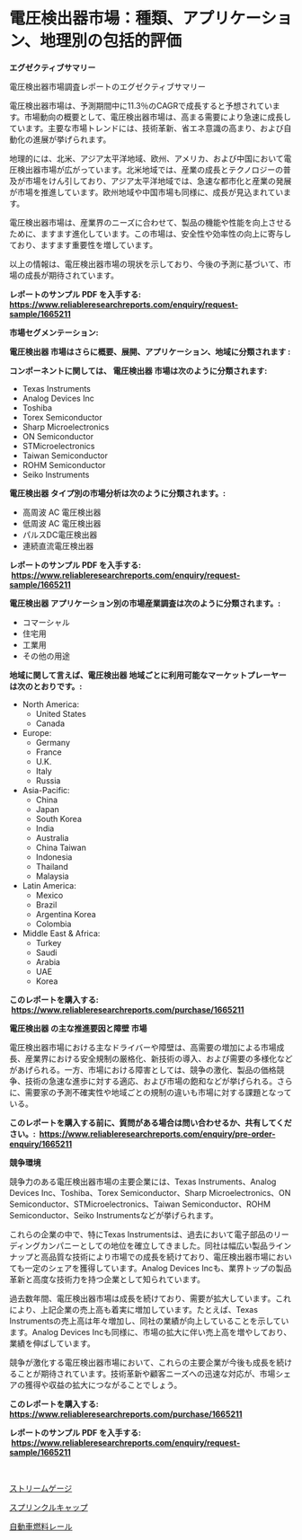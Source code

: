 <p><h1>電圧検出器市場：種類、アプリケーション、地理別の包括的評価</h1></p><p><strong>エグゼクティブサマリー</strong></p>
<p><p>電圧検出器市場調査レポートのエグゼクティブサマリー</p><p>電圧検出器市場は、予測期間中に11.3％のCAGRで成長すると予想されています。市場動向の概要として、電圧検出器市場は、高まる需要により急速に成長しています。主要な市場トレンドには、技術革新、省エネ意識の高まり、および自動化の進展が挙げられます。</p><p>地理的には、北米、アジア太平洋地域、欧州、アメリカ、および中国において電圧検出器市場が広がっています。北米地域では、産業の成長とテクノロジーの普及が市場をけん引しており、アジア太平洋地域では、急速な都市化と産業の発展が市場を推進しています。欧州地域や中国市場も同様に、成長が見込まれています。</p><p>電圧検出器市場は、産業界のニーズに合わせて、製品の機能や性能を向上させるために、ますます進化しています。この市場は、安全性や効率性の向上に寄与しており、ますます重要性を増しています。</p><p>以上の情報は、電圧検出器市場の現状を示しており、今後の予測に基づいて、市場の成長が期待されています。</p></p>
<p><strong>レポートのサンプル PDF を入手する: <a href="https://www.reliableresearchreports.com/enquiry/request-sample/1665211">https://www.reliableresearchreports.com/enquiry/request-sample/1665211</a></strong></p>
<p><strong>市場セグメンテーション:</strong></p>
<p><strong> 電圧検出器 市場はさらに概要、展開、アプリケーション、地域に分類されます :</strong></p>
<p><strong>コンポーネントに関しては、 電圧検出器 市場は次のように分類されます: &nbsp;</strong></p>
<p><ul><li>Texas Instruments</li><li>Analog Devices Inc</li><li>Toshiba</li><li>Torex Semiconductor</li><li>Sharp Microelectronics</li><li>ON Semiconductor</li><li>STMicroelectronics</li><li>Taiwan Semiconductor</li><li>ROHM Semiconductor</li><li>Seiko Instruments</li></ul></p>
<p><strong> 電圧検出器 タイプ別の市場分析は次のように分類されます。:</strong></p>
<p><ul><li>高周波 AC 電圧検出器</li><li>低周波 AC 電圧検出器</li><li>パルスDC電圧検出器</li><li>連続直流電圧検出器</li></ul></p>
<p><strong>レポートのサンプル PDF を入手する: &nbsp;<a href="https://www.reliableresearchreports.com/enquiry/request-sample/1665211">https://www.reliableresearchreports.com/enquiry/request-sample/1665211</a></strong></p>
<p><strong> 電圧検出器 アプリケーション別の市場産業調査は次のように分類されます。:</strong></p>
<p><ul><li>コマーシャル</li><li>住宅用</li><li>工業用</li><li>その他の用途</li></ul></p>
<p><strong>地域に関して言えば、電圧検出器 地域ごとに利用可能なマーケットプレーヤーは次のとおりです。:</strong></p>
<p><ul>
    <li>
        North America:
        <ul>
            <li>United States</li>
            <li>Canada</li>
        </ul>
    </li>
    <li>
        Europe:
        <ul>
            <li>Germany</li>
            <li>France</li>
            <li>U.K.</li>
            <li>Italy</li>
            <li>Russia</li>
        </ul>
    </li>
    <li>
        Asia-Pacific:
        <ul>
            <li>China</li>
            <li>Japan</li>
            <li>South Korea</li>
            <li>India</li>
            <li>Australia</li>
            <li>China Taiwan</li>
            <li>Indonesia</li>
            <li>Thailand</li>
            <li>Malaysia</li>
        </ul>
    </li>
    <li>
        Latin America:
        <ul>
            <li>Mexico</li>
            <li>Brazil</li>
            <li>Argentina Korea</li>
            <li>Colombia</li>
        </ul>
    </li>
    <li>
        Middle East & Africa:
        <ul>
            <li>Turkey</li>
            <li>Saudi</li>
            <li>Arabia</li>
            <li>UAE</li>
            <li>Korea</li>
        </ul>
    </li>
    </ul></p>
<p><strong>このレポートを購入する: &nbsp;<a href="https://www.reliableresearchreports.com/purchase/1665211">https://www.reliableresearchreports.com/purchase/1665211</a></strong></p>
<p><strong>電圧検出器 の主な推進要因と障壁 市場</strong></p>
<p><p>電圧検出器市場における主なドライバーや障壁は、高需要の増加による市場成長、産業界における安全規制の厳格化、新技術の導入、および需要の多様化などがあげられる。一方、市場における障害としては、競争の激化、製品の価格競争、技術の急速な進歩に対する適応、および市場の飽和などが挙げられる。さらに、需要家の予測不確実性や地域ごとの規制の違いも市場に対する課題となっている。</p></p>
<p><strong>このレポートを購入する前に、質問がある場合は問い合わせるか、共有してください。:&nbsp; <a href="https://www.reliableresearchreports.com/enquiry/pre-order-enquiry/1665211">https://www.reliableresearchreports.com/enquiry/pre-order-enquiry/1665211</a></strong></p>
<p><strong>競争環境</strong></p>
<p><p>競争力のある電圧検出器市場の主要企業には、Texas Instruments、Analog Devices Inc、Toshiba、Torex Semiconductor、Sharp Microelectronics、ON Semiconductor、STMicroelectronics、Taiwan Semiconductor、ROHM Semiconductor、Seiko Instrumentsなどが挙げられます。</p><p>これらの企業の中で、特にTexas Instrumentsは、過去において電子部品のリーディングカンパニーとしての地位を確立してきました。同社は幅広い製品ラインナップと高品質な技術により市場での成長を続けており、電圧検出器市場においても一定のシェアを獲得しています。Analog Devices Incも、業界トップの製品革新と高度な技術力を持つ企業として知られています。</p><p>過去数年間、電圧検出器市場は成長を続けており、需要が拡大しています。これにより、上記企業の売上高も着実に増加しています。たとえば、Texas Instrumentsの売上高は年々増加し、同社の業績が向上していることを示しています。Analog Devices Incも同様に、市場の拡大に伴い売上高を増やしており、業績を伸ばしています。</p><p>競争が激化する電圧検出器市場において、これらの主要企業が今後も成長を続けることが期待されています。技術革新や顧客ニーズへの迅速な対応が、市場シェアの獲得や収益の拡大につながることでしょう。</p></p>
<p><strong>このレポートを購入する: &nbsp; <a href="https://www.reliableresearchreports.com/purchase/1665211">https://www.reliableresearchreports.com/purchase/1665211</a></strong></p>
<p><strong>レポートのサンプル PDF を入手する: &nbsp;<a href="https://www.reliableresearchreports.com/enquiry/request-sample/1665211">https://www.reliableresearchreports.com/enquiry/request-sample/1665211</a></strong><strong></strong></p>
<p>&nbsp;</p>
<p><p><a href="https://github.com/EstaSprer20231/Market-Research-Report-List-1/blob/main/572148314597.md">ストリームゲージ</a></p><p><a href="https://github.com/vlcostes/Market-Research-Report-List-1/blob/main/252624814596.md">スプリンクルキャップ</a></p><p><a href="https://medium.com/@leonardgreene1/%E8%87%AA%E5%8B%95%E7%87%83%E6%96%99%E3%83%AC%E3%83%BC%E3%83%AB%E5%B8%82%E5%A0%B4%E3%81%AE%E3%83%A1%E3%83%88%E3%83%AA%E3%83%83%E3%82%AF%E3%82%B9%E3%82%92%E3%83%87%E3%82%B3%E3%83%BC%E3%83%89%E3%81%99%E3%82%8B-%E5%B8%82%E5%A0%B4%E3%82%B7%E3%82%A7%E3%82%A2-%E3%83%88%E3%83%AC%E3%83%B3%E3%83%89-%E6%88%90%E9%95%B7%E3%83%91%E3%82%BF%E3%83%BC%E3%83%B3-3eb2ec18a2a5">自動車燃料レール</a></p></p>